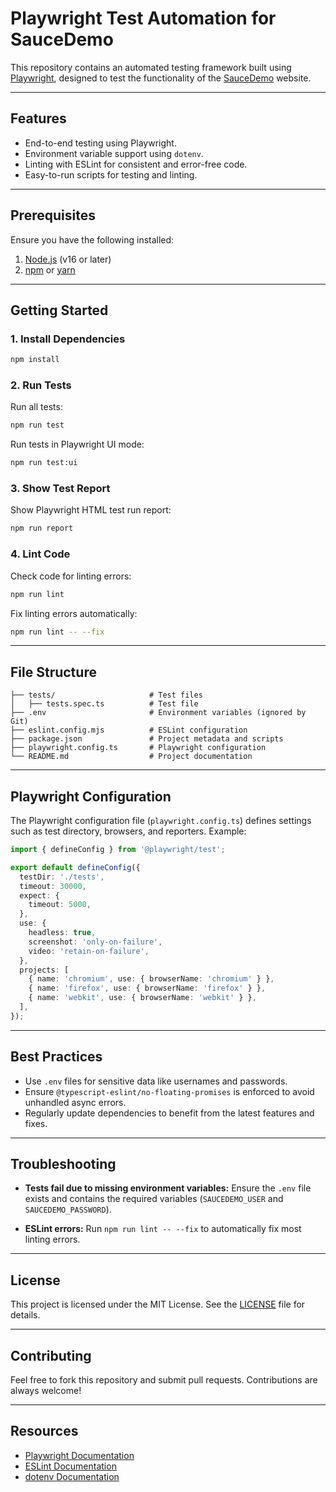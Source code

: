 # Playwright Test Automation for SauceDemo

This repository contains an automated testing framework built using [Playwright](https://playwright.dev/), designed to test the functionality of the [SauceDemo](https://www.saucedemo.com/) website.

---

## Features
- End-to-end testing using Playwright.
- Environment variable support using `dotenv`.
- Linting with ESLint for consistent and error-free code.
- Easy-to-run scripts for testing and linting.

---

## Prerequisites

Ensure you have the following installed:

1. [Node.js](https://nodejs.org/) (v16 or later)
2. [npm](https://www.npmjs.com/) or [yarn](https://yarnpkg.com/)

---

## Getting Started

### 1. Install Dependencies

```bash
npm install
```

### 2. Run Tests

Run all tests:

```bash
npm run test
```

Run tests in Playwright UI mode:

```bash
npm run test:ui
```

### 3. Show Test Report

Show Playwright HTML test run report:

```bash
npm run report
```

### 4. Lint Code

Check code for linting errors:

```bash
npm run lint
```

Fix linting errors automatically:

```bash
npm run lint -- --fix
```

---

## File Structure

```
├── tests/                     # Test files
│   ├── tests.spec.ts          # Test file
├── .env                       # Environment variables (ignored by Git)
├── eslint.config.mjs          # ESLint configuration
├── package.json               # Project metadata and scripts
├── playwright.config.ts       # Playwright configuration
└── README.md                  # Project documentation
```

---
## Playwright Configuration

The Playwright configuration file (`playwright.config.ts`) defines settings such as test directory, browsers, and reporters. Example:

```typescript
import { defineConfig } from '@playwright/test';

export default defineConfig({
  testDir: './tests',
  timeout: 30000,
  expect: {
    timeout: 5000,
  },
  use: {
    headless: true,
    screenshot: 'only-on-failure',
    video: 'retain-on-failure',
  },
  projects: [
    { name: 'chromium', use: { browserName: 'chromium' } },
    { name: 'firefox', use: { browserName: 'firefox' } },
    { name: 'webkit', use: { browserName: 'webkit' } },
  ],
});
```

---

## Best Practices

- Use `.env` files for sensitive data like usernames and passwords.
- Ensure `@typescript-eslint/no-floating-promises` is enforced to avoid unhandled async errors.
- Regularly update dependencies to benefit from the latest features and fixes.

---

## Troubleshooting

- **Tests fail due to missing environment variables:**
  Ensure the `.env` file exists and contains the required variables (`SAUCEDEMO_USER` and `SAUCEDEMO_PASSWORD`).

- **ESLint errors:**
  Run `npm run lint -- --fix` to automatically fix most linting errors.

---

## License

This project is licensed under the MIT License. See the [LICENSE](./LICENSE) file for details.

---

## Contributing

Feel free to fork this repository and submit pull requests. Contributions are always welcome!

---

## Resources

- [Playwright Documentation](https://playwright.dev/)
- [ESLint Documentation](https://eslint.org/)
- [dotenv Documentation](https://www.npmjs.com/package/dotenv)
